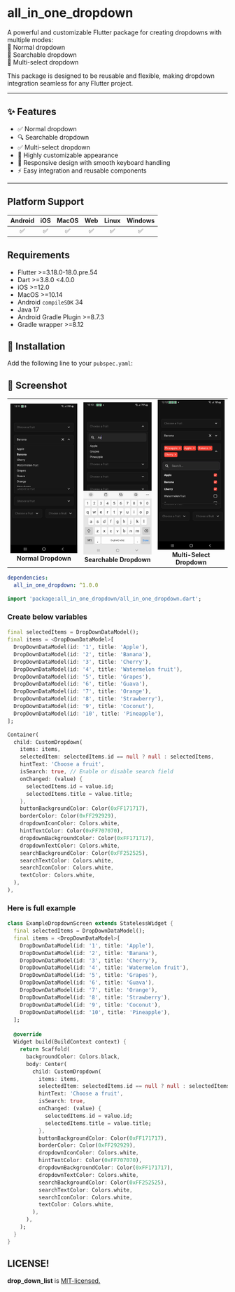 # all_in_one_dropdown

A powerful and customizable Flutter package for creating dropdowns with multiple modes:  
🔹 Normal dropdown  
🔹 Searchable dropdown  
🔹 Multi-select dropdown

This package is designed to be reusable and flexible, making dropdown integration seamless for any Flutter project.

---

## ✨ Features

- ✅ Normal dropdown
- 🔍 Searchable dropdown
- ✅ Multi-select dropdown
- 🎨 Highly customizable appearance
- 📱 Responsive design with smooth keyboard handling
- ⚡ Easy integration and reusable components

---

## Platform Support

| Android | iOS | MacOS | Web | Linux | Windows |
| :-----: | :-: | :---: | :-: | :---: | :-----: |
|   ✅    | ✅  |  ✅   | ✅  |  ✅   |   ✅    |

## Requirements

- Flutter >=3.18.0-18.0.pre.54
- Dart >=3.8.0 <4.0.0
- iOS >=12.0
- MacOS >=10.14
- Android `compileSDK` 34
- Java 17
- Android Gradle Plugin >=8.7.3
- Gradle wrapper >=8.12

## 🚀 Installation

Add the following line to your `pubspec.yaml`:

## 📸 Screenshot

<table>
  <tr>
    <td>
      <center>
        <img src="https://github.com/darshit-anques/all_in_one_dropdown/blob/master/assets/Screenshot1.png?raw=true" width="200" alt=""/>
        <br/>
        <b>Normal Dropdown</b>
      </center>
    </td>
    <td>
      <center>
        <img src="https://github.com/darshit-anques/all_in_one_dropdown/blob/master/assets/Screenshot2.png?raw=true" width="200" alt=""/>
        <br/>
        <b>Searchable Dropdown</b>
      </center>
    </td>
    <td>
      <center>
        <img src="https://github.com/darshit-anques/all_in_one_dropdown/blob/master/assets/Screenshot3.png?raw=true" width="200" alt=""/>
        <br/>
        <b>Multi-Select Dropdown</b>
      </center>
    </td>
  </tr>
</table>


```yaml
dependencies:
  all_in_one_dropdown: ^1.0.0
```

```dart
import 'package:all_in_one_dropdown/all_in_one_dropdown.dart';
```

### Create below variables

```dart
final selectedItems = DropDownDataModel();
final items = <DropDownDataModel>[
  DropDownDataModel(id: '1', title: 'Apple'),
  DropDownDataModel(id: '2', title: 'Banana'),
  DropDownDataModel(id: '3', title: 'Cherry'),
  DropDownDataModel(id: '4', title: 'Watermelon fruit'),
  DropDownDataModel(id: '5', title: 'Grapes'),
  DropDownDataModel(id: '6', title: 'Guava'),
  DropDownDataModel(id: '7', title: 'Orange'),
  DropDownDataModel(id: '8', title: 'Strawberry'),
  DropDownDataModel(id: '9', title: 'Coconut'),
  DropDownDataModel(id: '10', title: 'Pineapple'),
];
```

```dart
Container(
  child: CustomDropdown(
    items: items,
    selectedItem: selectedItems.id == null ? null : selectedItems,
    hintText: 'Choose a fruit',
    isSearch: true, // Enable or disable search field
    onChanged: (value) {
      selectedItems.id = value.id;
      selectedItems.title = value.title;
    },
    buttonBackgroundColor: Color(0xFF171717),
    borderColor: Color(0xFF292929),
    dropdownIconColor: Colors.white,
    hintTextColor: Color(0xFF707070),
    dropdownBackgroundColor: Color(0xFF171717),
    dropdownTextColor: Colors.white,
    searchBackgroundColor: Color(0xFF252525),
    searchTextColor: Colors.white,
    searchIconColor: Colors.white,
    textColor: Colors.white,
  ),
),
```

### Here is full example
```dart
class ExampleDropdownScreen extends StatelessWidget {
  final selectedItems = DropDownDataModel();
  final items = <DropDownDataModel>[
    DropDownDataModel(id: '1', title: 'Apple'),
    DropDownDataModel(id: '2', title: 'Banana'),
    DropDownDataModel(id: '3', title: 'Cherry'),
    DropDownDataModel(id: '4', title: 'Watermelon fruit'),
    DropDownDataModel(id: '5', title: 'Grapes'),
    DropDownDataModel(id: '6', title: 'Guava'),
    DropDownDataModel(id: '7', title: 'Orange'),
    DropDownDataModel(id: '8', title: 'Strawberry'),
    DropDownDataModel(id: '9', title: 'Coconut'),
    DropDownDataModel(id: '10', title: 'Pineapple'),
  ];

  @override
  Widget build(BuildContext context) {
    return Scaffold(
      backgroundColor: Colors.black,
      body: Center(
        child: CustomDropdown(
          items: items,
          selectedItem: selectedItems.id == null ? null : selectedItems,
          hintText: 'Choose a fruit',
          isSearch: true,
          onChanged: (value) {
            selectedItems.id = value.id;
            selectedItems.title = value.title;
          },
          buttonBackgroundColor: Color(0xFF171717),
          borderColor: Color(0xFF292929),
          dropdownIconColor: Colors.white,
          hintTextColor: Color(0xFF707070),
          dropdownBackgroundColor: Color(0xFF171717),
          dropdownTextColor: Colors.white,
          searchBackgroundColor: Color(0xFF252525),
          searchTextColor: Colors.white,
          searchIconColor: Colors.white,
          textColor: Colors.white,
        ),
      ),
    );
  }
}
```
## LICENSE!

**drop_down_list**
is [MIT-licensed.](https://github.com/Mindinventory/drop_down_list/blob/main/LICENSE)